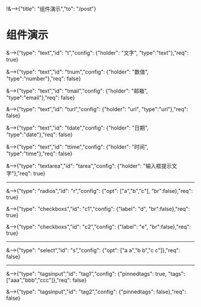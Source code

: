 !&-->{"title": "组件演示","to": "/post"}

# 组件演示

&-->{"type": "text","id": "t","config": {"holder": "文字", "type":"text"},"req": true}

&-->{"type": "text","id": "tnum","config": {"holder": "数值", "type":"number"},"req": false}

&-->{"type": "text","id": "tmail","config": {"holder": "邮箱", "type":"email"},"req": false}

&-->{"type": "text","id": "turl","config": {"holder": "url", "type":"url"},"req": false}

&-->{"type": "text","id": "tdate","config": {"holder": "日期", "type":"date"},"req": false}

&-->{"type": "text","id": "ttime","config": {"holder": "时间", "type":"time"},"req": false}

&-->{"type": "textarea","id": "tarea","config": {"holder": "输入框提示文字"},"req": true}

---

&-->{"type": "radios","id": "r","config": {"opt": ["a","b","c"], "br":false},"req": true}

&-->{"type": "checkboxs","id": "c1","config": {"label": "d", "br":false},"req": true}

&-->{"type": "checkboxs","id": "c2","config": {"label": "e", "br":false},"req": true}

---

&-->{"type": "select","id": "s","config": {"opt": ["a a","b b","c c"]},"req": false}

---

&-->{"type": "tagsinput","id": "tag1","config": {"pinnedtags": true, "tags": ["aaa","bbb","ccc"]},"req": false}

&-->{"type": "tagsinput","id": "tag2","config": {"pinnedtags": false},"req": false}

